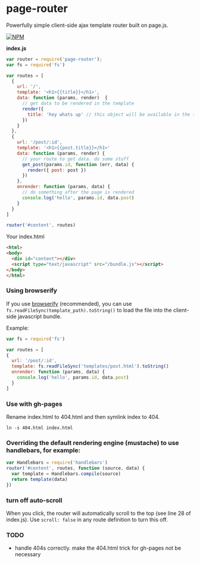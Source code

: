 # page-router

Powerfully simple client-side ajax template router built on page.js.

[![NPM](https://nodei.co/npm/page-router.png)](https://nodei.co/npm/page-router/)

**index.js**
```js
var router = require('page-router');
var fs = require('fs')

var routes = [
  {
    url: '/',
    template: '<h1>{{title}}</h1>',
    data: function (params, render)  {
      // get data to be rendered in the template
      render({
        title: 'hey whats up' // this object will be available in the template
      })
    }
  },
  {
    url: '/post/:id',
    template: '<h1>{{post.title}}</h1>'
    data: function (params, render) {
      // your route to get data. do some stuff
      get_post(params.id, function (err, data) {
        render({ post: post })
      })
    },
    onrender: function (params, data) {
      // do something after the page is rendered
      console.log('hello', params.id, data.post)
    }
  }
]

router('#content', routes)
```

Your index.html
```html
<html>
<body>
  <div id="content"></div>
  <script type="text/javascript" src="/bundle.js"></script>
</body>
</html>
```

### Using browserify

If you use [browserify](http://github.com/substack/browserify) (recommended), you can use `fs.readFileSync(template_path).toString()` to load the file into the client-side javascript bundle.

Example:
```js
var fs = require('fs')

var routes = [
{
  url: '/post/:id',
  template: fs.readFileSync('templates/post.html').toString()
  onrender: function (params, data) {
    console.log('hello', params.id, data.post)
  }
]
```

### Use with gh-pages

Rename index.html to 404.html and then symlink index to 404.
```
ln -s 404.html index.html
```

### Overriding the default rendering engine (mustache) to use handlebars, for example:
```js
var Handlebars = require('handlebars')
router('#content', routes, function (source, data) {
  var template = Handlebars.compile(source)
  return template(data)
})
```

### turn off auto-scroll
When you click, the router will automatically scroll to the top (see line 28 of index.js). Use `scroll: false` in any route definition to turn this off.

### TODO
  * handle 404s correctly. make the 404.html trick for gh-pages not be necessary

